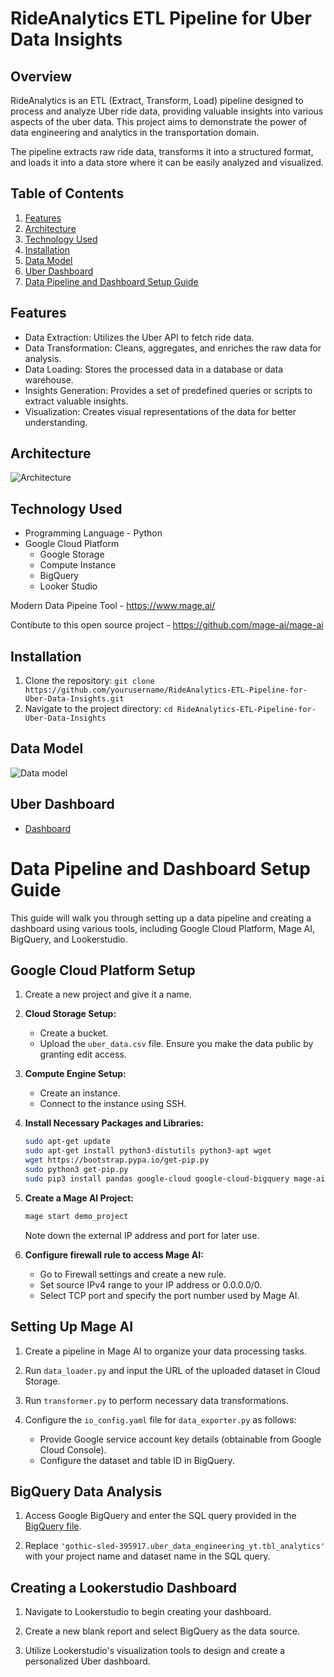 # RideAnalytics ETL Pipeline for Uber Data Insights

## Overview

RideAnalytics is an ETL (Extract, Transform, Load) pipeline designed to process and analyze Uber ride data, providing valuable insights into various aspects of the uber data. This project aims to demonstrate the power of data engineering and analytics in the transportation domain.

The pipeline extracts raw ride data, transforms it into a structured format, and loads it into a data store where it can be easily analyzed and visualized.

## Table of Contents
1. [Features](#features)
2. [Architecture](#architecture)
3. [Technology Used](#technology-used)
4. [Installation](#installation)
5. [Data Model](#data-model)
5. [Uber Dashboard](#uber-dashboard)
5. [Data Pipeline and Dashboard Setup Guide](#data-Pipeline-and-dashboard-setup-guide)

## Features

- Data Extraction: Utilizes the Uber API to fetch ride data.
- Data Transformation: Cleans, aggregates, and enriches the raw data for analysis.
- Data Loading: Stores the processed data in a database or data warehouse.
- Insights Generation: Provides a set of predefined queries or scripts to extract valuable insights.
- Visualization: Creates visual representations of the data for better understanding.

## Architecture

![Architecture](https://github.com/SahilChowkekar/RideAnalytics-ETL-Pipeline-for-Uber-Data-Insights/blob/master/images/diagram.jpeg)

## Technology Used
- Programming Language - Python
- Google Cloud Platform
   - Google Storage
   - Compute Instance 
   - BigQuery
   - Looker Studio

Modern Data Pipeine Tool - https://www.mage.ai/

Contibute to this open source project - https://github.com/mage-ai/mage-ai

## Installation

1. Clone the repository: `git clone https://github.com/yourusername/RideAnalytics-ETL-Pipeline-for-Uber-Data-Insights.git`
2. Navigate to the project directory: `cd RideAnalytics-ETL-Pipeline-for-Uber-Data-Insights`




## Data Model

![Data model](https://github.com/SahilChowkekar/RideAnalytics-ETL-Pipeline-for-Uber-Data-Insights/blob/master/images/data_model.png)

## Uber Dashboard

- [Dashboard](https://lookerstudio.google.com/reporting/59221cae-d9ef-485b-bc7d-d001b903a0fe)



# Data Pipeline and Dashboard Setup Guide



This guide will walk you through setting up a data pipeline and creating a dashboard using various tools, including Google Cloud Platform, Mage AI, BigQuery, and Lookerstudio.




## Google Cloud Platform Setup
1. Create a new project and give it a name.

2. **Cloud Storage Setup:**
   - Create a bucket.
   - Upload the `uber_data.csv` file. Ensure you make the data public by granting edit access.

3. **Compute Engine Setup:**
   - Create an instance.
   - Connect to the instance using SSH.

4. **Install Necessary Packages and Libraries:**
   ```bash
   sudo apt-get update
   sudo apt-get install python3-distutils python3-apt wget
   wget https://bootstrap.pypa.io/get-pip.py
   sudo python3 get-pip.py
   sudo pip3 install pandas google-cloud google-cloud-bigquery mage-ai
5. **Create a Mage AI Project:**
    ```bash
    mage start demo_project
    ```
    Note down the external IP address and port for later use.

5. **Configure firewall rule to access Mage AI:**
    - Go to Firewall settings and create a new rule.
    - Set source IPv4 range to your IP address or 0.0.0.0/0.
    - Select TCP port and specify the port number used by Mage AI.


## Setting Up Mage AI

1. Create a pipeline in Mage AI to organize your data processing tasks.

2. Run `data_loader.py` and input the URL of the uploaded dataset in Cloud Storage.

3. Run `transformer.py` to perform necessary data transformations.

4. Configure the `io_config.yaml` file for `data_exporter.py` as follows:
   - Provide Google service account key details (obtainable from Google Cloud Console).
   - Configure the dataset and table ID in BigQuery.

## BigQuery Data Analysis

1. Access Google BigQuery and enter the SQL query provided in the [BigQuery file](https://github.com/SahilChowkekar/RideAnalytics-ETL-Pipeline-of-Uber-Data-Insights/blob/master/BigQuery/uber-query.sql).

2. Replace `'gothic-sled-395917.uber_data_engineering_yt.tbl_analytics'` with your project name and dataset name in the SQL query.

## Creating a Lookerstudio Dashboard

1. Navigate to Lookerstudio to begin creating your dashboard.

2. Create a new blank report and select BigQuery as the data source.

3. Utilize Lookerstudio's visualization tools to design and create a personalized Uber dashboard.





